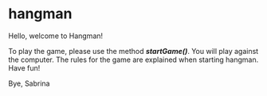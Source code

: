 # hangman

Hello, welcome to Hangman!

To play the game, please use the method ***startGame()***. You will play against the computer. The rules for the game are explained when starting hangman. Have fun!

Bye, Sabrina
